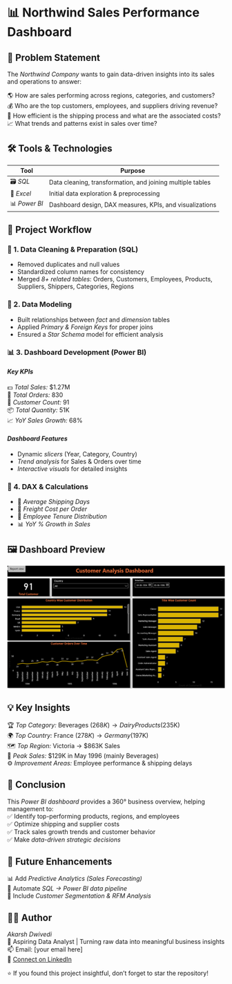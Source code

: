 # 📊 Northwind Sales Performance Dashboard  

## 🧩 Problem Statement  
The *Northwind Company* wants to gain data-driven insights into its sales and operations to answer:  

🌎 How are sales performing across regions, categories, and customers?  
💰 Who are the top customers, employees, and suppliers driving revenue?  
🚚 How efficient is the shipping process and what are the associated costs?  
📈 What trends and patterns exist in sales over time?  

## 🛠 Tools & Technologies  

| Tool | Purpose |
|------|----------|
| 🗃 *SQL* | Data cleaning, transformation, and joining multiple tables |
| 📑 *Excel* | Initial data exploration & preprocessing |
| 📊 *Power BI* | Dashboard design, DAX measures, KPIs, and visualizations |

## 🚀 Project Workflow  

### 🧹 1. Data Cleaning & Preparation (SQL)
- Removed duplicates and null values  
- Standardized column names for consistency  
- Merged *8+ related tables*: Orders, Customers, Employees, Products, Suppliers, Shippers, Categories, Regions

### 🧩 2. Data Modeling  
- Built relationships between *fact* and *dimension* tables  
- Applied *Primary & Foreign Keys* for proper joins  
- Ensured a *Star Schema* model for efficient analysis  

### 📊 3. Dashboard Development (Power BI)  

#### *Key KPIs*
💵 *Total Sales:* $1.27M  
🧾 *Total Orders:* 830  
👥 *Customer Count:* 91  
📦 *Total Quantity:* 51K  
📈 *YoY Sales Growth:* 68%  

#### *Dashboard Features*
- Dynamic *slicers* (Year, Category, Country)  
- *Trend analysis* for Sales & Orders over time  
- *Interactive visuals* for detailed insights  

### 🧮 4. DAX & Calculations  
- 📅 *Average Shipping Days*  
- 🚢 *Freight Cost per Order*  
- 👔 *Employee Tenure Distribution*  
- 📊 *YoY % Growth in Sales*

## 🖼 Dashboard Preview  

![Northwind Dashboard](./Sample.png)

## 💡 Key Insights  

🏆 *Top Category:* Beverages ($268K) → Dairy Products ($235K)  
🌍 *Top Country:* France ($278K) → Germany ($197K)  
🗺 *Top Region:* Victoria → $863K Sales  
📅 *Peak Sales:* $129K in May 1996 (mainly Beverages)  
⚙ *Improvement Areas:* Employee performance & shipping delays  

## 🧭 Conclusion  
This *Power BI dashboard* provides a 360° business overview, helping management to:  
✅ Identify top-performing products, regions, and employees  
✅ Optimize shipping and supplier costs  
✅ Track sales growth trends and customer behavior  
✅ Make *data-driven strategic decisions*  

## 🔮 Future Enhancements  
📊 Add *Predictive Analytics (Sales Forecasting)*  
🔁 Automate *SQL → Power BI data pipeline*  
👥 Include *Customer Segmentation & RFM Analysis*  

## 👨‍💻 Author  
*Akarsh Dwivedi*  
💼 Aspiring Data Analyst | Turning raw data into meaningful business insights  
📫 Email: [your email here]  
🔗 [Connect on LinkedIn](https://www.linkedin.com/in/akarshdwivedi/)  

⭐ If you found this project insightful, don’t forget to star the repository!
